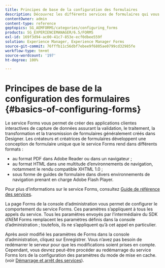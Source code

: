 ```yaml
---
title: Principes de base de la configuration des formulaires
description: Découvrez les différents services de formulaires qui vous permettent de créer des applications interactives de capture de données.
contentOwner: admin
content-type: reference
geptopics: SG_AEMFORMS/categories/configuring_forms
products: SG_EXPERIENCEMANAGER/6.5/FORMS
exl-id: 169f3d94-ac00-41c7-853e-ecf0dbee559f
solution: Experience Manager, Experience Manager Forms
source-git-commit: 76fffb11c56dbf7ebee9f6805ae0799cd32985fe
workflow-type: tm+mt
source-wordcount: '197'
ht-degree: 100%

---
```


# Principes de base de la configuration des formulaires {#basics-of-configuring-forms}

Le service Forms vous permet de créer des applications clientes interactives de capture de données assurant la validation, le traitement, la transformation et la transmission de formulaires généralement créés dans Designer. Les créateurs et créatrices de formulaires développent une conception de formulaire unique que le service Forms rend dans différents formats :

* au format PDF dans Adobe Reader ou dans un navigateur ;
* au format HTML dans une multitude d’environnements de navigation, notamment le rendu compatible XHTML 1.0 ;
* sous forme de guides de formulaire dans divers environnements de navigation prenant en charge Adobe Flash Player.

Pour plus d’informations sur le service Forms, consultez [Guide de référence des services](https://help.adobe.com/fr_FR/livecycle/11.0/Services/index.html).

La page Forms de la console d’administration vous permet de configurer le comportement du service Forms. Ces paramètres s’appliquent à tous les appels du service. Tous les paramètres envoyés par l’intermédiaire du SDK d’AEM Forms remplacent les paramètres définis dans la console d’administration ; toutefois, ils ne s’appliquent qu’à cet appel en particulier.

Après avoir modifié les paramètres de Forms dans la console d’administration, cliquez sur Enregistrer. Vous n’avez pas besoin de redémarrer le serveur pour que les modifications soient prises en compte. Cependant, vous devrez peut-être procéder au redémarrage du service Forms lors de la configuration des paramètres du mode de mise en cache. (voir [Démarrage et arrêt des services](/help/forms/using/admin-help/starting-stopping-services.md#starting-and-stopping-services)).
